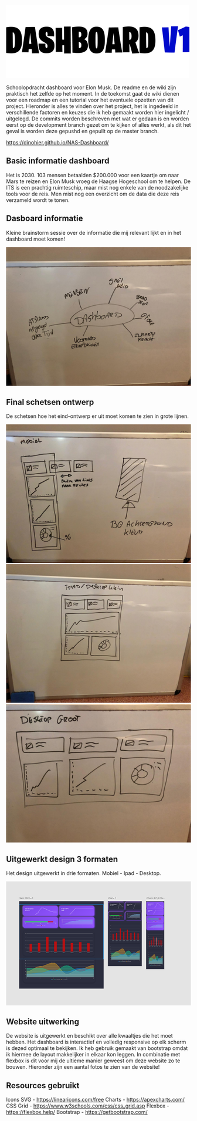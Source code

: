 ![](images/intro.png)

Schoolopdracht dashboard voor Elon Musk. De readme en de wiki zijn praktisch het zelfde op het moment. In de toekomst gaat de wiki dienen voor een roadmap en een tutorial voor het eventuele opzetten van dit project. Hieronder is alles te vinden over het project, het is ingedeeld in verschillende factoren en keuzes die ik heb gemaakt worden hier ingelicht / uitgelegd. De commits worden beschreven met wat er gedaan is en worden eerst op de development branch gezet om te kijken of alles werkt, als dit het geval is worden deze gepushd en gepullt op de master branch.

https://dinohier.github.io/NAS-Dashboard/

## Basic informatie dashboard

Het is 2030. 103 mensen betaalden $200.000 voor een kaartje om naar Mars te reizen en Elon Musk vroeg de Haagse Hogeschool om te helpen. De ITS is een prachtig ruimteschip, maar mist nog enkele van de noodzakelijke tools voor de reis. Men mist nog een overzicht om de data die deze reis verzameld wordt te tonen.

## Dasboard informatie
Kleine brainstorm sessie over de informatie die mij relevant lijkt en in het dashboard moet komen!

![](images/dashboard-info.jpeg)

## Final schetsen ontwerp
De schetsen hoe het eind-ontwerp er uit moet komen te zien in grote lijnen.

![](images/phone.jpeg)
![](images/ipad.jpeg)
![](images/desktop.jpeg)

## Uitgewerkt design 3 formaten
Het design uitgewerkt in drie formaten. Mobiel - Ipad - Desktop.

![](images/dashboard.png)


## Website uitwerking
De website is uitgewerkt en beschikt over alle kwaaltjes die het moet hebben. Het dashboard is interactief en volledig responsive op elk scherm is dezed optimaal te bekijken. Ik heb gebruik gemaakt van bootstrap omdat ik hiermee de layout makkelijker in elkaar kon leggen. In combinatie met flexbox is dit voor mij de ultieme manier geweest om deze website zo te bouwen. Hieronder zijn een aantal fotos te zien van de website!

## Resources gebruikt
Icons SVG - https://linearicons.com/free
Charts -  https://apexcharts.com/
CSS Grid - https://www.w3schools.com/css/css_grid.asp
Flexbox - https://flexbox.help/
Bootstrap - https://getbootstrap.com/
